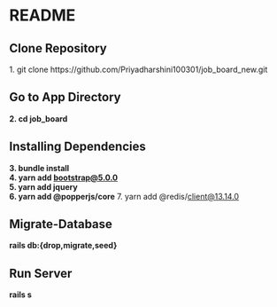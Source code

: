 # README

<h2>Clone Repository</h2>
1. git clone https://github.com/Priyadharshini100301/job_board_new.git
<h2>Go to App Directory</h2>
<b>2. cd job_board</b>
<h2>Installing Dependencies</h2>
 
<b>3. bundle install<br>
4. yarn add bootstrap@5.0.0 <br>
5. yarn add jquery  <br>
6. yarn add @popperjs/core</b>
7. yarn add @redis/client@13.14.0
<h2>Migrate-Database</h2>

<b>rails db:{drop,migrate,seed}</b>


<h2>Run Server</h2>
<b>rails s</b>

